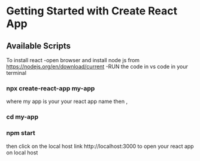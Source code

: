 # Getting Started with Create React App

## Available Scripts
 To install react 
 -open browser and install node js  from https://nodejs.org/en/download/current
 -RUN the code in vs code in your terminal 
 ### npx create-react-app my-app
 where my app is your your react app name
 then ,
 ### cd my-app
 ### npm start 
then click on the local host link 
http://localhost:3000  to open your react app on local host
